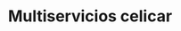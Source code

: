 ---
title: "Multiservicios celicar"
url: /puerto-la-cruz/multiservicios-celicar/
shop: reparación de automóviles
---